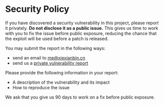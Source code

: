 # Security Policy

If you have discovered a security vulnerability in this project, please report it
privately. **Do not disclose it as a public issue.** This gives us time to work with you
to fix the issue before public exposure, reducing the chance that the exploit will be
used before a patch is released.

You may submit the report in the following ways:

- send an email to me@xiexianbin.cn
- send us a [private vulnerability report](https://github.com/x-ca/go-ca/security/advisories/new)

Please provide the following information in your report:

- A description of the vulnerability and its impact
- How to reproduce the issue

We ask that you give us 90 days to work on a fix before public exposure.
